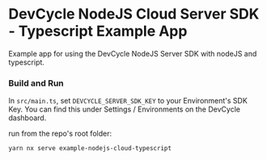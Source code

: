 # DevCycle NodeJS Cloud Server SDK - Typescript Example App

Example app for using the DevCycle NodeJS Server SDK with nodeJS and typescript.

### Build and Run

In `src/main.ts`, set `DEVCYCLE_SERVER_SDK_KEY` to your Environment's SDK Key.
You can find this under Settings / Environments on the DevCycle dashboard.

run from the repo's root folder:

```yarn nx serve example-nodejs-cloud-typescript```
